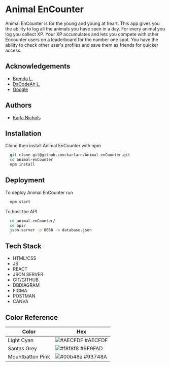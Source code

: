# Animal EnCounter

Animal EnCounter is for the young and young at heart. This app gives you the ability to 
log all the animals you have seen in a day. For every animal you log 
you collect XP. Your XP accumulates and lets you compete with other Encounter users 
on a leaderboard for the number one spot. You have the ability to check other user's profiles 
and save them as friends for quicker access.  

## Acknowledgements

 - [Brenda L.](https://github.com/brendalong)
 - [DaCodeAh L.](https://github.com/DakotaLambert)
 - [Google](https://www.google.com)


## Authors

- [Karla Nichols](https://www.linkedin.com/in/karla-nichols/)

## Installation

Clone then install Animal EnCounter with npm

```bash
  git clone git@github.com:karlarn/Animal-enCounter.git
  cd animal-enCounter
  npm install 
```

## Deployment

To deploy Animal EnCounter run

```bash
  npm start
```
To host the API 

```bash
  cd animal-enCounter/
  cd api/
  json-server -p 8088 -w database.json
```

 ## Tech Stack

- HTML/CSS 
- JS
- REACT
- JSON SERVER
- GIT/GITHUB
- DBDIAGRAM
- FIGMA
- POSTMAN
- CANVA

## Color Reference

| Color             | Hex                                                                |
| ----------------- | ------------------------------------------------------------------ |
| Light Cyan | ![#AECFDF](https://color-hex.org/colors/aecfdf.png) #AECFDF  |
| Santas Grey | ![#f8f8f8](https://color-hex.org/colors/9f9fad.png) #9F9FAD |
| Mountbatten Pink | ![#00b48a](https://color-hex.org/colors/93748a.png) #93748A |